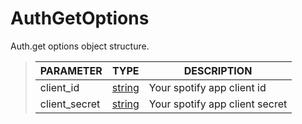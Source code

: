 # AuthGetOptions
Auth.get options object structure.
> | PARAMETER   | TYPE    | DESCRIPTION    |
> |--------|---------|----------------|
> | client_id | <a href="https://developer.mozilla.org/en-US/docs/Web/JavaScript/Reference/Global_Objects/string">string</a> | Your spotify app client id |
> | client_secret | <a href="https://developer.mozilla.org/en-US/docs/Web/JavaScript/Reference/Global_Objects/string">string</a> | Your spotify app client secret |